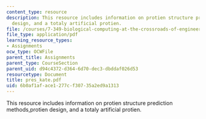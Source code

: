 ```yaml
---
content_type: resource
description: This resource includes information on protien structure prediction methods,protien
  design, and a totaly artificial protien.
file: /courses/7-349-biological-computing-at-the-crossroads-of-engineering-and-science-spring-2005/6b0af1aface1277cf30735a2ed9a1313_pres_kate.pdf
file_type: application/pdf
learning_resource_types:
- Assignments
ocw_type: OCWFile
parent_title: Assignments
parent_type: CourseSection
parent_uid: d94c4372-d364-6d70-dec3-dbddaf026d53
resourcetype: Document
title: pres_kate.pdf
uid: 6b0af1af-ace1-277c-f307-35a2ed9a1313
---
```

This resource includes information on protien structure prediction methods,protien design, and a totaly artificial protien.

